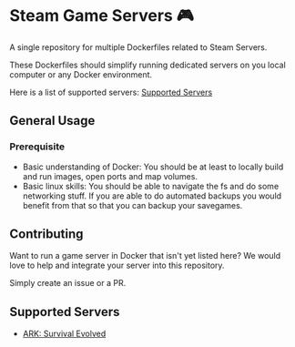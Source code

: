 # Steam Game Servers 🎮

A single repository for multiple Dockerfiles related to Steam Servers.

These Dockerfiles should simplify running dedicated servers on you local computer or any Docker environment.

Here is a list of supported servers: [Supported Servers](#supported-servers)

## General Usage

### Prerequisite

- Basic understanding of Docker: You should be at least to locally build and run images, open ports and map volumes.
- Basic linux skills: You should be able to navigate the fs and do some networking stuff. If you are able to do automated backups you would benefit from that so that you can backup your savegames.

## Contributing

Want to run a game server in Docker that isn't yet listed here? We would love to help and integrate your server into this repository.

Simply create an issue or a PR.

## Supported Servers

- [ARK: Survival Evolved](./servers/ark-survival-evolved/README.md)
